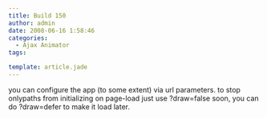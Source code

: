 ```yaml
---
title: Build 150
author: admin
date: 2008-06-16 1:58:46
categories:
  - Ajax Animator
tags: 

template: article.jade
---
```


you can configure the app (to some extent) via url parameters. to stop onlypaths from initializing on page-load just use ?draw=false soon, you can do ?draw=defer to make it load later. 
